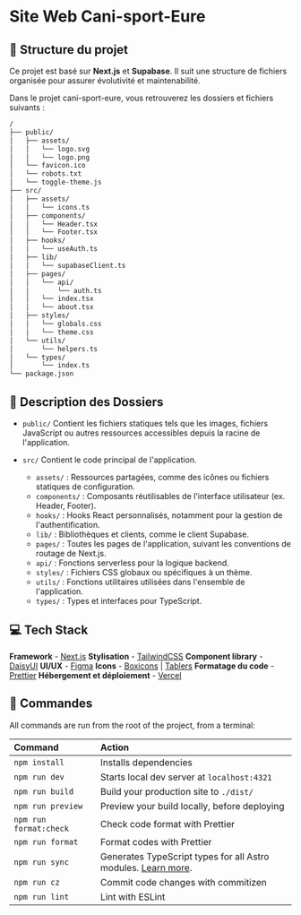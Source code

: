 # Site Web Cani-sport-Eure

## 🚀 Structure du projet

Ce projet est basé sur **Next.js** et **Supabase**. Il suit une structure de fichiers organisée pour assurer évolutivité et maintenabilité.

Dans le projet cani-sport-eure, vous retrouverez les dossiers et fichiers suivants :

```bash
/
├── public/
│   ├── assets/
│   │   └── logo.svg
│   │   └── logo.png
│   └── favicon.ico
│   └── robots.txt
│   └── toggle-theme.js
├── src/
│   ├── assets/
│   │   └── icons.ts
│   ├── components/
│   │   └── Header.tsx
│   │   └── Footer.tsx
│   ├── hooks/
│   │   └── useAuth.ts
│   ├── lib/
│   │   └── supabaseClient.ts
│   ├── pages/
│   │   └── api/
│   │       └── auth.ts
│   │   └── index.tsx
│   │   └── about.tsx
│   ├── styles/
│   │   └── globals.css
│   │   └── theme.css
│   └── utils/
│       └── helpers.ts
│   └── types/
│       └── index.ts
└── package.json
```

## 📁 Description des Dossiers

- `public/`
  Contient les fichiers statiques tels que les images, fichiers JavaScript ou autres ressources accessibles depuis la racine de l'application.

- `src/`
  Contient le code principal de l'application.
  - `assets/` : Ressources partagées, comme des icônes ou fichiers statiques de configuration.
  - `components/` : Composants réutilisables de l'interface utilisateur (ex. Header, Footer).
  - `hooks/` : Hooks React personnalisés, notamment pour la gestion de l'authentification.
  - `lib/` : Bibliothèques et clients, comme le client Supabase.
  - `pages/` : Toutes les pages de l'application, suivant les conventions de routage de Next.js.
  - `api/` : Fonctions serverless pour la logique backend.
  - `styles/` : Fichiers CSS globaux ou spécifiques à un thème.
  - `utils/` : Fonctions utilitaires utilisées dans l'ensemble de l'application.
  - `types/` : Types et interfaces pour TypeScript.

## 💻 Tech Stack

**Framework** - [Next.js](https://nextjs.org/)
**Stylisation** - [TailwindCSS](https://tailwindcss.com/)
**Component library** - [DaisyUI](https://daisyui.com/)
**UI/UX** - [Figma](https://figma.com)
**Icons** - [Boxicons](https://boxicons.com/) | [Tablers](https://tabler-icons.io/)
**Formatage du code** - [Prettier](https://prettier.io/)
**Hébergement et déploiement** - [Vercel](https://vercel.com/)

## 🧞 Commandes

All commands are run from the root of the project, from a terminal:

| Command                | Action                                                                                                                           |
| :--------------------- | :------------------------------------------------------------------------------------------------------------------------------- |
| `npm install`          | Installs dependencies                                                                                                            |
| `npm run dev`          | Starts local dev server at `localhost:4321`                                                                                      |
| `npm run build`        | Build your production site to `./dist/`                                                                                          |
| `npm run preview`      | Preview your build locally, before deploying                                                                                     |
| `npm run format:check` | Check code format with Prettier                                                                                                  |
| `npm run format`       | Format codes with Prettier                                                                                                       |
| `npm run sync`         | Generates TypeScript types for all Astro modules. [Learn more](https://docs.astro.build/en/reference/cli-reference/#astro-sync). |
| `npm run cz`           | Commit code changes with commitizen                                                                                              |
| `npm run lint`         | Lint with ESLint                                                                                                                 |
